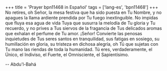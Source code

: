 +++
title = 'Prayer bpn11468 in Español'
tags = ['lang-es', 'bpn11468']
+++
No retires, oh Señor, la mesa festiva que ha sido puesta en Tu Nombre, y no apagues la llama ardiente prendida por Tu fuego inextinguible. No impidas que fluya esa agua de vida Tuya que susurra la melodía de Tu gloria y Tu recuerdo, y no prives a Tus siervos de la fragancia de Tus delicados aromas que exhalan el perfume de Tu amor.
¡Señor! Convierte las penosas inquietudes de Tus seres santos en tranquilidad, sus fatigas en sosiego, su humillación en gloria, su tristeza en dichosa alegría, oh Tú que sujetas con Tu mano las riendas de toda la humanidad.
Tú eres, verdaderamente, el Único, el Indiviso, el Fuerte, el Omnisciente, el Sapientísimo.

-- Abdu'l-Bahá

